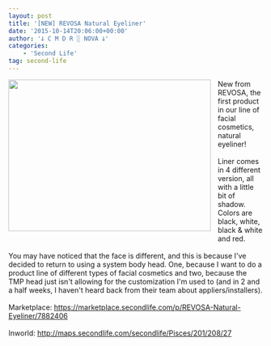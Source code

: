 ```yaml
---
layout: post
title: '[NEW] REVOSA Natural Eyeliner'
date: '2015-10-14T20:06:00+00:00'
author: '𐕣 C M D R ░ NOVA 𐕣'
categories:
    - 'Second Life'
tag: second-life
---
```


<div style="clear: both; text-align: center;">
<a href="http://3.bp.blogspot.com/-upIPtD3Apds/Vh61DHspsnI/AAAAAAAAAaA/3OmXXL_Hl9s/s1600/naturalad.png" style="clear: left; float: left; margin-bottom: 1em; margin-right: 1em;"><img border="0" height="300" src="http://3.bp.blogspot.com/-upIPtD3Apds/Vh61DHspsnI/AAAAAAAAAaA/3OmXXL_Hl9s/s400/naturalad.png" width="400" /></a></div>
New from REVOSA, the first product in our line of facial cosmetics, natural eyeliner!<br />
<br />
Liner comes in 4 different version, all with a little bit of shadow. Colors are black, white, black &amp; white and red.<br />
<br />
You may have noticed that the face is different, and this is because I've decided to return to using a system body head. One, because I want to do a product line of different types of facial cosmetics and two, because the TMP head just isn't allowing for the customization I'm used to (and in 2 and a half weeks, I haven't heard back from their team about appliers/installers).<br />
<br />
Marketplace: <a href="https://marketplace.secondlife.com/p/REVOSA-Natural-Eyeliner/7882406" target="_blank" rel="noopener">https://marketplace.secondlife.com/p/REVOSA-Natural-Eyeliner/7882406</a><br />
<br />
Inworld: <a href="http://maps.secondlife.com/secondlife/Pisces/201/208/27" target="_blank" rel="noopener">http://maps.secondlife.com/secondlife/Pisces/201/208/27</a>